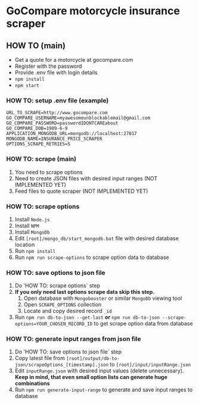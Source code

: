 # GoCompare motorcycle insurance scraper #

## HOW TO (main) ##

* Get a quote for a motorcycle at gocompare.com
* Register with the password
* Provide .env file with login details
* `npm install`
* `npm start`

### HOW TO: setup .env file (example) ###

```text
URL_TO_SCRAPE=http://www.gocompare.com
GO_COMPARE_USERNAME=myawesomeunblockablemail@gmail.com
GO_COMPARE_PASSWORD=passwordIDONTCAREabout
GO_COMPARE_DOB=1989-6-9
APPLICATION_MONGODB_URL=mongodb://localhost:27017
MONGODB_NAME=INSURANCE_PRICE_SCRAPER
OPTIONS_SCRAPE_RETRIES=5
```

### HOW TO: scrape (main) ###

1. You need to scrape options
2. Need to create JSON files with desired input ranges (NOT IMPLEMENTED YET)
3. Feed files to quote scraper (NOT IMPLEMENTED YET)

### HOW TO: scrape options ###

1. Install `Node.js`
2. Install `NPM`
3. Install `MongoDb`
4. Edit `[root]/mongo_db/start_mongodb.bat` file with desired database location
5. Run `npm install`
6. Run `npm run scrape-options` to scrape option data to database

### HOW TO: save options to json file ###

1. Do 'HOW TO: scrape options` step
2. **If you only need last options scrape data skip this step.**
    1. Open database with `Mongobooster` or similar `MongoDb` viewing tool
    2. Open `SCRAPE_OPTIONS` collection
    3. Locate and copy desired record `_id`
3. Run `npm run db-to-json --get-last` **or** `npm run db-to-json --scrape-options=YOUR_CHOSEN_RECORD_ID` to get scrape option data from database

### HOW TO: generate input ranges from json file ###

1. Do 'HOW TO: save options to json file` step
2. Copy latest file from `[root]/output/db-to-json/scrapeOptions_[timestamp].json` to `[root]/input/inputRange.json`
3. Edit `inputRange.json` with desired input values (delete unnecessary). **Keep in mind, that even small option lists can generate huge combinations**
4. Run `npm run generate-input-range` to generate and save input ranges to database